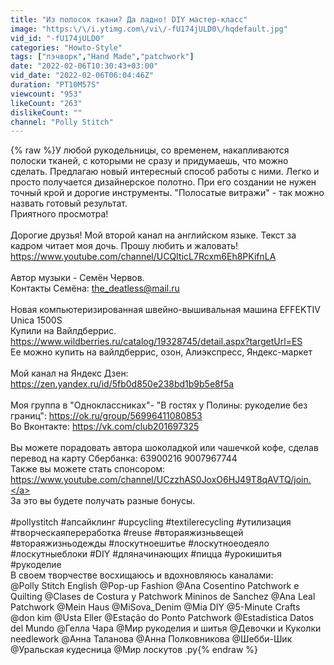 ```yaml
---
title: "Из полосок ткани? Да ладно! DIY мастер-класс"
image: "https:\/\/i.ytimg.com\/vi\/-fU174jULD0\/hqdefault.jpg"
vid_id: "-fU174jULD0"
categories: "Howto-Style"
tags: ["пэчворк","Hand Made","patchwork"]
date: "2022-02-06T10:30:43+03:00"
vid_date: "2022-02-06T06:04:46Z"
duration: "PT10M57S"
viewcount: "953"
likeCount: "263"
dislikeCount: ""
channel: "Polly Stitch"
---
```

{% raw %}У любой рукодельницы, со временем, накапливаются полоски тканей, с которыми не сразу и придумаешь, что можно сделать. Предлагаю новый интересный способ работы с ними. Легко и просто получается дизайнерское полотно. При его создании не нужен точный крой и дорогие инструменты. &quot;Полосатые витражи&quot; - так можно назвать готовый результат.<br />Приятного просмотра!<br /><br />Дорогие друзья! Мой второй канал на английском языке. Текст за кадром читает моя дочь. Прошу любить и жаловать! <a rel="nofollow" target="blank" href="https://www.youtube.com/channel/UCQIticL7Rcxm6Eh8PKifnLA">https://www.youtube.com/channel/UCQIticL7Rcxm6Eh8PKifnLA</a><br /><br />Автор музыки - Семён Червов.<br />Контакты Семёна: the_deatless@mail.ru<br /><br />Новая компьютеризированная швейно-вышивальная машина EFFEKTIV Unica 1500S<br />Купили на Вайлдберрис.<br /><a rel="nofollow" target="blank" href="https://www.wildberries.ru/catalog/19328745/detail.aspx?targetUrl=ES">https://www.wildberries.ru/catalog/19328745/detail.aspx?targetUrl=ES</a><br />Ее можно купить на вайлдберрис, озон, Алиэкспресс, Яндекс-маркет<br /><br />Мой канал на Яндекс Дзен: <a rel="nofollow" target="blank" href="https://zen.yandex.ru/id/5fb0d850e238bd1b9b5e8f5a">https://zen.yandex.ru/id/5fb0d850e238bd1b9b5e8f5a</a><br /><br />Моя группа в &quot;Одноклассниках&quot;- &quot;В гостях у Полины: рукоделие без границ&quot;: <a rel="nofollow" target="blank" href="https://ok.ru/group/56996411080853">https://ok.ru/group/56996411080853</a><br />Во Вконтакте: <a rel="nofollow" target="blank" href="https://vk.com/club201697325">https://vk.com/club201697325</a><br /><br />Вы можете порадовать автора шоколадкой или чашечкой кофе, сделав перевод на карту Сбербанка: 63900216 9007967744<br />Также вы можете стать спонсором: <a rel="nofollow" target="blank" href="https://www.youtube.com/channel/UCzzhAS0JoxO6HJ49T8qAVTQ/join.">https://www.youtube.com/channel/UCzzhAS0JoxO6HJ49T8qAVTQ/join.</a><br />За это вы будете получать разные бонусы.<br /><br />#pollystitch #апсайклинг #upcycling #textilerecycling #утилизация #творческаяпереработка #reuse #втораяжизньвещей #втораяжизньодежды #лоскутноешитье #лоскутноеодеяло #лоскутныеблоки #DIY #дляначинающих #пицца #урокишитья #рукоделие<br />В своем творчестве восхищаюсь и вдохновляюсь каналами: <br />@Polly Stitch English  @Pop-up Fashion  @Ana Cosentino Patchwork e Quilting  @Clases de Costura y Patchwork Mininos de Sanchez  @Ana Leal Patchwork  @Mein Haus  @MiSova_Denim  @Mia DIY  @5-Minute Crafts  @don kim  @Usta Eller  @Estação do Ponto Patchwork  @Estadistica Datos del Mundo  @Гелла Чара  @Мир рукоделия и шитья  @Девочки и Куколки needlework  @Анна Таланова  @Анна Полковникова  @Шебби-Шик  @Уральская кудесница  @Мир лоскутов .ру{% endraw %}
